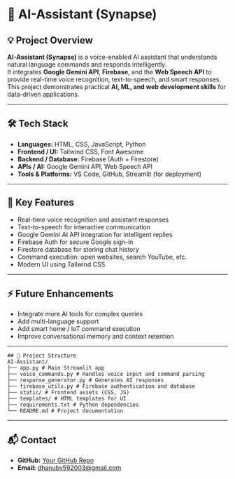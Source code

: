 # 🤖 AI-Assistant (Synapse)

## 💡 Project Overview
**AI-Assistant (Synapse)** is a voice-enabled AI assistant that understands natural language commands and responds intelligently.  
It integrates **Google Gemini API**, **Firebase**, and the **Web Speech API** to provide real-time voice recognition, text-to-speech, and smart responses.  
This project demonstrates practical **AI, ML, and web development skills** for data-driven applications.

---

## 🛠️ Tech Stack
- **Languages:** HTML, CSS, JavaScript, Python  
- **Frontend / UI:** Tailwind CSS, Font Awesome  
- **Backend / Database:** Firebase (Auth + Firestore)  
- **APIs / AI:** Google Gemini API, Web Speech API  
- **Tools & Platforms:** VS Code, GitHub, Streamlit (for deployment)

---

## 🚀 Key Features
- Real-time voice recognition and assistant responses  
- Text-to-speech for interactive communication  
- Google Gemini AI API integration for intelligent replies  
- Firebase Auth for secure Google sign-in  
- Firestore database for storing chat history  
- Command execution: open websites, search YouTube, etc.  
- Modern UI using Tailwind CSS

---

## ⚡ Future Enhancements
- Integrate more AI tools for complex queries  
- Add multi-language support  
- Add smart home / IoT command execution  
- Improve conversational memory and context retention

---
```
## 📂 Project Structure
AI-Assistant/
├── app.py # Main Streamlit app
├── voice_commands.py # Handles voice input and command parsing
├── response_generator.py # Generates AI responses
├── firebase_utils.py # Firebase authentication and database
├── static/ # Frontend assets (CSS, JS)
├── templates/ # HTML templates for UI
├── requirements.txt # Python dependencies
└── README.md # Project documentation
```
---


## 📬 Contact
- **GitHub:** [Your GitHub Repo](https://github.com/dhanu59/AI-Assistant)  
- **Email:** dhanubv592003@gmail.com
